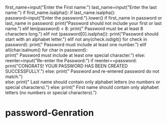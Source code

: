 first_name=input("Enter the First name:")
last_name=input("Enter the last name:")
if first_name.isalpha():
    if last_name.isalpha():
        password=input("Enter the password:").lower()
        if first_name in password or last_name in password:
            print("Password should not include your first or last name.")
        elif len(password) < 8:
            print(" Password must be at least 8 characters long.")
        elif not (password[0].isalpha()):
            print("Password should start with an alphabet letter.")
        elif not any(check.isdigit() for check in password): 
            print(" Password must include at least one number.")
        elif  all(char.isalnum() for char in password):  
            print(" Password must include at least one special character.")
        else:
            reenter=input("Re-enter the Password:")
            if reenter==password:
                print("CONGRATS! YOUR PASSWORD HAS BEEN CREATED SUCCESSFULLY.")
            else:
                print(" Password and re-entered password do not match.")        
    else:
        print(" Last name should contain only alphabet letters (no numbers or special characters).")
else:
    print(" First name should contain only alphabet letters (no numbers or special characters).")



# password-Genration
